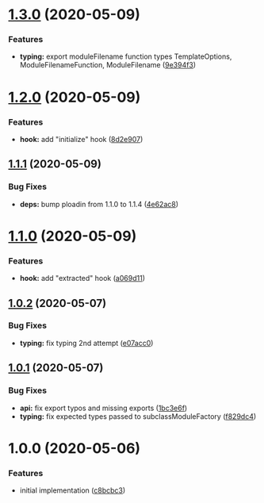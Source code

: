# [1.3.0](https://github.com/JuroOravec/mini-extract-plugin/compare/v1.2.0...v1.3.0) (2020-05-09)


### Features

* **typing:** export moduleFilename function types TemplateOptions, ModuleFilenameFunction, ModuleFilename ([9e394f3](https://github.com/JuroOravec/mini-extract-plugin/commit/9e394f3ca991fe73085f42e41ac16fae9e3a9ae7))

# [1.2.0](https://github.com/JuroOravec/mini-extract-plugin/compare/v1.1.1...v1.2.0) (2020-05-09)


### Features

* **hook:** add "initialize" hook ([8d2e907](https://github.com/JuroOravec/mini-extract-plugin/commit/8d2e9076d3b53ecf5b24aa1adaeedb12f45bf195))

## [1.1.1](https://github.com/JuroOravec/mini-extract-plugin/compare/v1.1.0...v1.1.1) (2020-05-09)


### Bug Fixes

* **deps:** bump ploadin from 1.1.0 to 1.1.4 ([4e62ac8](https://github.com/JuroOravec/mini-extract-plugin/commit/4e62ac8811ba055780c704aca51e15e52eb312dd))

# [1.1.0](https://github.com/JuroOravec/mini-extract-plugin/compare/v1.0.2...v1.1.0) (2020-05-09)


### Features

* **hook:** add "extracted" hook ([a069d11](https://github.com/JuroOravec/mini-extract-plugin/commit/a069d1116ca97224b1129633834de904bd4b3f4c))

## [1.0.2](https://github.com/JuroOravec/mini-extract-plugin/compare/v1.0.1...v1.0.2) (2020-05-07)


### Bug Fixes

* **typing:** fix typing 2nd attempt ([e07acc0](https://github.com/JuroOravec/mini-extract-plugin/commit/e07acc05c9934e0fe47e2b827506b41e9e604959))

## [1.0.1](https://github.com/JuroOravec/mini-extract-plugin/compare/v1.0.0...v1.0.1) (2020-05-07)


### Bug Fixes

* **api:** fix export typos and missing exports ([1bc3e6f](https://github.com/JuroOravec/mini-extract-plugin/commit/1bc3e6f04ceb7f5c4219ad96017a2417d03eb00e))
* **typing:** fix expected types passed to subclassModuleFactory ([f829dc4](https://github.com/JuroOravec/mini-extract-plugin/commit/f829dc4447cf6d0d2ca0204d1377fccd61bcb21a))

# 1.0.0 (2020-05-06)

### Features

- initial implementation ([c8bcbc3](https://github.com/JuroOravec/mini-extract-plugin/commit/c8bcbc30cd45ebd5f13aa358c041fd7f535657e1))
